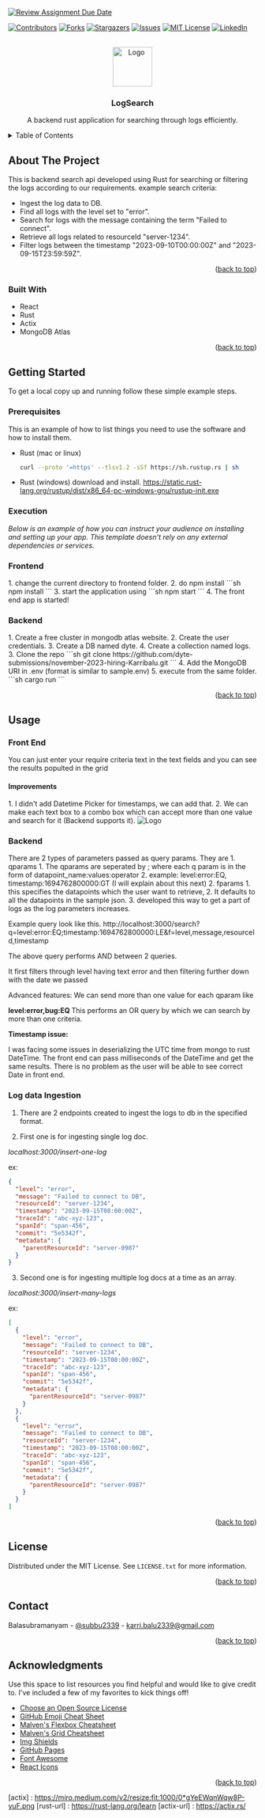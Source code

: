 [![Review Assignment Due Date](https://classroom.github.com/assets/deadline-readme-button-24ddc0f5d75046c5622901739e7c5dd533143b0c8e959d652212380cedb1ea36.svg)](https://classroom.github.com/a/2sZOX9xt)
<!-- Improved compatibility of back to top link: See: https://github.com/othneildrew/Best-README-Template/pull/73 -->
<a name="readme-top"></a>
<!--
*** Thanks for checking out the Best-README-Template. If you have a suggestion
*** that would make this better, please fork the repo and create a pull request
*** or simply open an issue with the tag "enhancement".
*** Don't forget to give the project a star!
*** Thanks again! Now go create something AMAZING! :D
-->



<!-- PROJECT SHIELDS -->
<!--
*** I'm using markdown "reference style" links for readability.
*** Reference links are enclosed in brackets [ ] instead of parentheses ( ).
*** See the bottom of this document for the declaration of the reference variables
*** for contributors-url, forks-url, etc. This is an optional, concise syntax you may use.
*** https://www.markdownguide.org/basic-syntax/#reference-style-links
-->
[![Contributors][contributors-shield]][contributors-url]
[![Forks][forks-shield]][forks-url]
[![Stargazers][stars-shield]][stars-url]
[![Issues][issues-shield]][issues-url]
[![MIT License][license-shield]][license-url]
[![LinkedIn][linkedin-shield]][linkedin-url]



<!-- PROJECT LOGO -->
<br />
<div align="center">
  <a href="https://github.com/othneildrew/Best-README-Template">
    <img src="images/logo.png" alt="Logo" width="80" height="80">
  </a>

<h3 align="center">LogSearch</h3>

  <p align="center">
    A backend rust application for searching through logs efficiently.
    <br />
</p>
</div>



<!-- TABLE OF CONTENTS -->
<details>
  <summary>Table of Contents</summary>
  <ol>
    <li>
      <a href="#about-the-project">About The Project</a>
      <ul>
        <li><a href="#built-with">Built With</a></li>
      </ul>
    </li>
    <li>
      <a href="#getting-started">Getting Started</a>
      <ul>
        <li><a href="#prerequisites">Prerequisites</a></li>
        <li><a href="#installation">Installation</a></li>
      </ul>
    </li>
    <li><a href="#usage">Usage</a></li>
    <li><a href="#roadmap">Roadmap</a></li>
    <li><a href="#contributing">Contributing</a></li>
    <li><a href="#license">License</a></li>
    <li><a href="#contact">Contact</a></li>
    <li><a href="#acknowledgments">Acknowledgments</a></li>
  </ol>
</details>



<!-- ABOUT THE PROJECT -->
## About The Project

[//]: # ([![Product Name Screen Shot][product-screenshot]]&#40;https://example.com&#41;)
This is backend search api developed using Rust for searching or filtering the logs according to our requirements.
example search criteria:
- Ingest the log data to DB.
- Find all logs with the level set to "error".
- Search for logs with the message containing the term "Failed to connect".
- Retrieve all logs related to resourceId "server-1234".
- Filter logs between the timestamp "2023-09-10T00:00:00Z" and "2023-09-15T23:59:59Z".

<p align="right">(<a href="#readme-top">back to top</a>)</p>



### Built With
* React
* Rust
* Actix
* MongoDB Atlas

<p align="right">(<a href="#readme-top">back to top</a>)</p>



<!-- GETTING STARTED -->
## Getting Started

To get a local copy up and running follow these simple example steps.

### Prerequisites

This is an example of how to list things you need to use the software and how to install them.
* Rust (mac or linux)
  ```sh
  curl --proto '=https' --tlsv1.2 -sSf https://sh.rustup.rs | sh
  ```
* Rust (windows)
  download and install.
  https://static.rust-lang.org/rustup/dist/x86_64-pc-windows-gnu/rustup-init.exe
### Execution

_Below is an example of how you can instruct your audience on installing and setting up your app. This template doesn't rely on any external dependencies or services._
<h3>Frontend</h3>
1. change the current directory to frontend folder.
2. do npm install
```sh
npm install
  ```
3. start the application using
```sh
npm start
  ```
4. The front end app is started!
   <h3> Backend </h3>
1. Create a free cluster in mongodb atlas website.
2. Create the user credentials.
3. Create a DB named dyte.
4. Create a collection named logs.
3. Clone the repo
   ```sh
   git clone https://github.com/dyte-submissions/november-2023-hiring-Karribalu.git
   ```
4. Add the MongoDB URI in .env (format is similar to sample.env)
5. execute from the same folder.
```sh
  cargo run
  ```

<p align="right">(<a href="#readme-top">back to top</a>)</p>



<!-- USAGE EXAMPLES -->
## Usage
<h3>Front End </h3>
You can just enter your require criteria text in the text fields and you can see the results populted in the grid
<h4>Improvements </h4>
1. I didn't add Datetime Picker for timestamps, we can add that.
2. We can make each text box to a combo box which can accept more than one value and search for it (Backend supports it).

<img src="images/screenshot.png" alt="Logo" >

<h3>Backend </h3>
There are 2 types of parameters passed as query params.
They are
1. qparams
    1. The qparams are seperated by ; where each q param is in the form of
       datapoint_name:values:operator
    2. example: level:error:EQ, timestamp:1694762800000:GT (I will explain about this next)
2. fparams
    1. this specifies the datapoints which the user want to retrieve,
    2. It defaults to all the datapoints in the sample json.
    3. developed this way to get a part of logs as the log parameters increases.

Example query look like this.
http://localhost:3000/search?q=level:error:EQ;timestamp:1694762800000:LE&f=level,message,resourceId,timestamp

The above query performs AND between 2 queries.

It first filters through level having text error and then filtering further down with the date we passed

Advanced features:
We can send more than one value for each qparam like

<b>level:error,bug:EQ </b>
This performs an OR query by which we can search by more than one criteria.

<b> Timestamp issue: </b>

I was facing some issues in deserializing the UTC time from mongo to rust DateTime.
The front end can pass milliseconds of the DateTime and get the same results.
There is no problem as the user will be able to see correct Date in front end.

<h3> Log data Ingestion</h3>

1. There are 2 endpoints created to ingest the logs to db in the specified format.

2. First one is for ingesting single log doc.

<i>localhost:3000/insert-one-log</i>

ex:
```json
{
  "level": "error",
  "message": "Failed to connect to DB",
  "resourceId": "server-1234",
  "timestamp": "2023-09-15T08:00:00Z",
  "traceId": "abc-xyz-123",
  "spanId": "span-456",
  "commit": "5e5342f",
  "metadata": {
    "parentResourceId": "server-0987"
  }
}
  ```

3. Second one is for ingesting multiple log docs at a time as an array.

<i>localhost:3000/insert-many-logs</i>

ex:
```json
[
  {
    "level": "error",
    "message": "Failed to connect to DB",
    "resourceId": "server-1234",
    "timestamp": "2023-09-15T08:00:00Z",
    "traceId": "abc-xyz-123",
    "spanId": "span-456",
    "commit": "5e5342f",
    "metadata": {
      "parentResourceId": "server-0987"
    }
  },
  {
    "level": "error",
    "message": "Failed to connect to DB",
    "resourceId": "server-1234",
    "timestamp": "2023-09-15T08:00:00Z",
    "traceId": "abc-xyz-123",
    "spanId": "span-456",
    "commit": "5e5342f",
    "metadata": {
      "parentResourceId": "server-0987"
    }
  }
]
  ```
<p align="right">(<a href="#readme-top">back to top</a>)</p>



<!-- LICENSE -->
## License

Distributed under the MIT License. See `LICENSE.txt` for more information.

<p align="right">(<a href="#readme-top">back to top</a>)</p>



<!-- CONTACT -->
## Contact

Balasubramanyam - [@subbu2339](https://twitter.com/subbu2339) - karri.balu2339@gmail.com

<p align="right">(<a href="#readme-top">back to top</a>)</p>



<!-- ACKNOWLEDGMENTS -->
## Acknowledgments

Use this space to list resources you find helpful and would like to give credit to. I've included a few of my favorites to kick things off!

* [Choose an Open Source License](https://choosealicense.com)
* [GitHub Emoji Cheat Sheet](https://www.webpagefx.com/tools/emoji-cheat-sheet)
* [Malven's Flexbox Cheatsheet](https://flexbox.malven.co/)
* [Malven's Grid Cheatsheet](https://grid.malven.co/)
* [Img Shields](https://shields.io)
* [GitHub Pages](https://pages.github.com)
* [Font Awesome](https://fontawesome.com)
* [React Icons](https://react-icons.github.io/react-icons/search)

<p align="right">(<a href="#readme-top">back to top</a>)</p>



<!-- MARKDOWN LINKS & IMAGES -->
<!-- https://www.markdownguide.org/basic-syntax/#reference-style-links -->
[contributors-shield]: https://img.shields.io/github/contributors/othneildrew/Best-README-Template.svg?style=for-the-badge
[contributors-url]: https://github.com/othneildrew/Best-README-Template/graphs/contributors
[forks-shield]: https://img.shields.io/github/forks/othneildrew/Best-README-Template.svg?style=for-the-badge
[forks-url]: https://github.com/othneildrew/Best-README-Template/network/members
[stars-shield]: https://img.shields.io/github/stars/othneildrew/Best-README-Template.svg?style=for-the-badge
[stars-url]: https://github.com/othneildrew/Best-README-Template/stargazers
[issues-shield]: https://img.shields.io/github/issues/othneildrew/Best-README-Template.svg?style=for-the-badge
[issues-url]: https://github.com/othneildrew/Best-README-Template/issues
[license-shield]: https://img.shields.io/github/license/othneildrew/Best-README-Template.svg?style=for-the-badge
[license-url]: https://github.com/othneildrew/Best-README-Template/blob/master/LICENSE.txt
[linkedin-shield]: https://img.shields.io/badge/-LinkedIn-black.svg?style=for-the-badge&logo=linkedin&colorB=555
[linkedin-url]: https://linkedin.com/in/othneildrew
[product-screenshot]: images/screenshot.png
[Rust]: https://www.rust-lang.org/static/images/rust-social-wide.jpg
[actix] : https://miro.medium.com/v2/resize:fit:1000/0*gYeEWqnWqw8P-yuF.png
[rust-url] : https://rust-lang.org/learn
[actix-url] : https://actix.rs/
